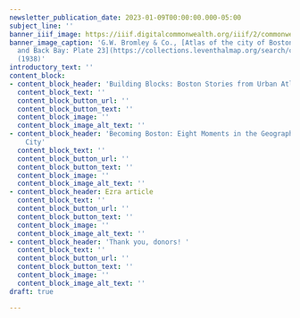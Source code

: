 ```yaml
---
newsletter_publication_date: 2023-01-09T00:00:00.000-05:00
subject_line: ''
banner_iiif_image: https://iiif.digitalcommonwealth.org/iiif/2/commonwealth:1257c490j/545,430,6945,4116/full/0/default.jpg
banner_image_caption: 'G.W. Bromley & Co., [Atlas of the city of Boston, Boston proper
  and Back Bay: Plate 23](https://collections.leventhalmap.org/search/commonwealth:1257c489s)
  (1938)'
introductory_text: ''
content_block:
- content_block_header: 'Building Blocks: Boston Stories from Urban Atlases'
  content_block_text: ''
  content_block_button_url: ''
  content_block_button_text: ''
  content_block_image: ''
  content_block_image_alt_text: ''
- content_block_header: 'Becoming Boston: Eight Moments in the Geography of a Changing
    City'
  content_block_text: ''
  content_block_button_url: ''
  content_block_button_text: ''
  content_block_image: ''
  content_block_image_alt_text: ''
- content_block_header: Ezra article
  content_block_text: ''
  content_block_button_url: ''
  content_block_button_text: ''
  content_block_image: ''
  content_block_image_alt_text: ''
- content_block_header: 'Thank you, donors! '
  content_block_text: ''
  content_block_button_url: ''
  content_block_button_text: ''
  content_block_image: ''
  content_block_image_alt_text: ''
draft: true

---
```

